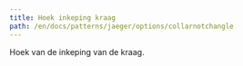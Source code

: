 ```yaml
---
title: Hoek inkeping kraag
path: /en/docs/patterns/jaeger/options/collarnotchangle
---
```


Hoek van de inkeping van de kraag.